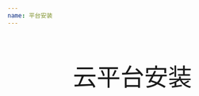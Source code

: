 ```yaml
---
name: 平台安装
---
```




</br></br>

<center>
  <font size=30pt> 云平台安装</font> 
</center>

<html>
<!--在这里插入内容-->
</html>



</br></br>



</br></br>



<center>


</center>

</br></br></br></br>
